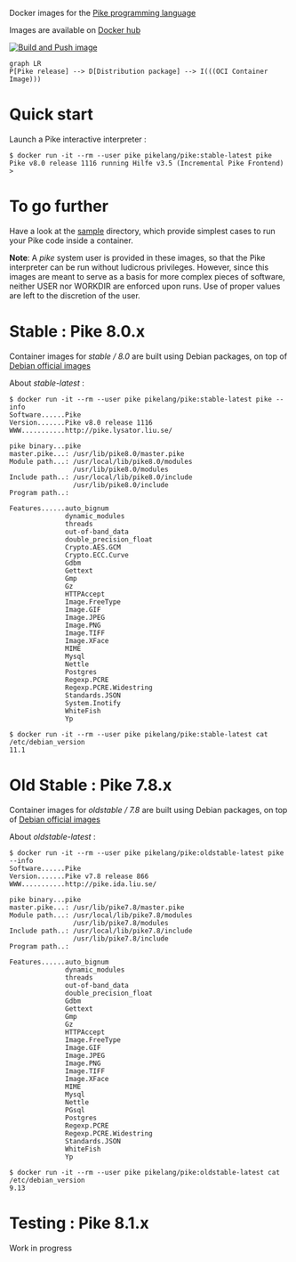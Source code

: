 Docker images for the [Pike programming language](https://pike.lysator.liu.se/)

Images are available on [Docker hub](https://hub.docker.com/r/pikelang/pike/tags)

[![Build and Push image](https://github.com/bertrand-lupart/docker-pike/actions/workflows/build-push.yml/badge.svg)](https://github.com/bertrand-lupart/docker-pike/actions/workflows/build-push.yml)

```mermaid
graph LR
P[Pike release] --> D[Distribution package] --> I(((OCI Container Image)))
```

# Quick start

Launch a Pike interactive interpreter :

```shell
$ docker run -it --rm --user pike pikelang/pike:stable-latest pike
Pike v8.0 release 1116 running Hilfe v3.5 (Incremental Pike Frontend)
>
```

# To go further

Have a look at the [sample](sample) directory, which provide simplest cases to run your Pike code inside a container.

**Note**: A *pike* system user is provided in these images, so that the Pike interpreter can be run without ludicrous privileges. However, since this images are meant to serve as a basis for more complex pieces of software, neither USER nor WORKDIR are enforced upon runs. Use of proper values are left to the discretion of the user.

# Stable : Pike 8.0.x

Container images for *stable / 8.0* are built using Debian packages, on top of [Debian official images](https://hub.docker.com/_/debian)

About *stable-latest* :

```shell
$ docker run -it --rm --user pike pikelang/pike:stable-latest pike --info
Software......Pike
Version.......Pike v8.0 release 1116
WWW...........http://pike.lysator.liu.se/

pike binary...pike
master.pike...: /usr/lib/pike8.0/master.pike
Module path...: /usr/local/lib/pike8.0/modules
                /usr/lib/pike8.0/modules
Include path..: /usr/local/lib/pike8.0/include
                /usr/lib/pike8.0/include
Program path..: 

Features......auto_bignum
              dynamic_modules
              threads
              out-of-band_data
              double_precision_float
              Crypto.AES.GCM
              Crypto.ECC.Curve
              Gdbm
              Gettext
              Gmp
              Gz
              HTTPAccept
              Image.FreeType
              Image.GIF
              Image.JPEG
              Image.PNG
              Image.TIFF
              Image.XFace
              MIME
              Mysql
              Nettle
              Postgres
              Regexp.PCRE
              Regexp.PCRE.Widestring
              Standards.JSON
              System.Inotify
              WhiteFish
              Yp
```
```shell
$ docker run -it --rm --user pike pikelang/pike:stable-latest cat /etc/debian_version
11.1
```

# Old Stable : Pike 7.8.x

Container images for *oldstable / 7.8* are built using Debian packages, on top of [Debian official images](https://hub.docker.com/_/debian)

About *oldstable-latest* :

```shell
$ docker run -it --rm --user pike pikelang/pike:oldstable-latest pike --info
Software......Pike
Version.......Pike v7.8 release 866
WWW...........http://pike.ida.liu.se/

pike binary...pike
master.pike...: /usr/lib/pike7.8/master.pike
Module path...: /usr/local/lib/pike7.8/modules
                /usr/lib/pike7.8/modules
Include path..: /usr/local/lib/pike7.8/include
                /usr/lib/pike7.8/include
Program path..: 

Features......auto_bignum
              dynamic_modules
              threads
              out-of-band_data
              double_precision_float
              Gdbm
              Gettext
              Gmp
              Gz
              HTTPAccept
              Image.FreeType
              Image.GIF
              Image.JPEG
              Image.PNG
              Image.TIFF
              Image.XFace
              MIME
              Mysql
              Nettle
              PGsql
              Postgres
              Regexp.PCRE
              Regexp.PCRE.Widestring
              Standards.JSON
              WhiteFish
              Yp
```

```shell
$ docker run -it --rm --user pike pikelang/pike:oldstable-latest cat /etc/debian_version
9.13
```

# Testing : Pike 8.1.x

Work in progress
